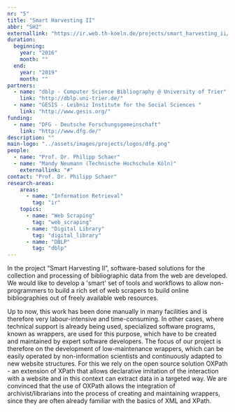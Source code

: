 ```yaml
---
nr: "5"
title: "Smart Harvesting II"
abbr: "SH2"
externallink: "https://ir.web.th-koeln.de/projects/smart_harvesting_ii/"
duration:
  beginning: 
    year: "2016"
    month: ""
  end: 
    year: "2019"
    month: ""
partners:
  - name: "dblp - Computer Science Bibliography @ University of Trier"
    link: "http://dblp.uni-trier.de/"
  - name: "GESIS - Leibniz Institute for the Social Sciences "
    link: "http://www.gesis.org/"
funding:
  - name: "DFG - Deutsche Forschungsgemeinschaft"
    link: "http://www.dfg.de/"
description: ""
main-logo: "../assets/images/projects/logos/dfg.png"
people:
  - name: "Prof. Dr. Philipp Schaer"
  - name: "Mandy Neumann (Technische Hochschule Köln)"
    externallink: "#"
contact: "Prof. Dr. Philipp Schaer"
research-areas:
    areas: 
      - name: "Information Retrieval"
        tag: "ir"
    topics:
      - name: "Web Scraping"
        tag: "web_scraping"
      - name: "Digital Library"
        tag: "digital_library"
      - name: "DBLP"
        tag: "dblp"
---
```

<!--more-->In the project “Smart Harvesting II”, software-based solutions for the collection and processing of bibliographic data from the web are developed. We would like to develop a 'smart' set of tools and workflows to allow non-programmers to build a rich set of web scrapers to build online bibliographies out of freely available web resources.<!--more-->

Up to now, this work has been done manually in many facilities and is therefore very labour-intensive and time-consuming. In other cases, where technical support is already being used, specialized software programs, known as wrappers, are used for this purpose, which have to be created and maintained by expert software developers. The focus of our project is therefore on the development of low-maintenance wrappers, which can be easily operated by non-information scientists and continuously adapted to new website structures. For this we rely on the open source solution OXPath - an extension of XPath that allows declarative imitation of the interaction with a website and in this context can extract data in a targeted way. We are convinced that the use of OXPath allows the integration of archivist/librarians into the process of creating and maintaining wrappers, since they are often already familiar with the basics of XML and XPath.